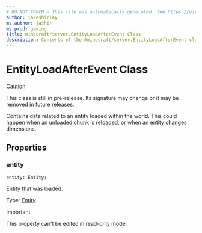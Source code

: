 ```yaml
---
# DO NOT TOUCH — This file was automatically generated. See https://github.com/mojang/minecraftapidocsgenerator to modify descriptions, examples, etc.
author: jakeshirley
ms.author: jashir
ms.prod: gaming
title: minecraft/server.EntityLoadAfterEvent Class
description: Contents of the @minecraft/server.EntityLoadAfterEvent class.
---
```

# EntityLoadAfterEvent Class

> [!CAUTION]
> This class is still in pre-release.  Its signature may change or it may be removed in future releases.

Contains data related to an entity loaded within the world. This could happen when an unloaded chunk is reloaded, or when an entity changes dimensions.

## Properties

### **entity**
`entity: Entity;`

Entity that was loaded.

Type: [*Entity*](Entity.md)
  
> [!IMPORTANT]
> This property can't be edited in read-only mode.
